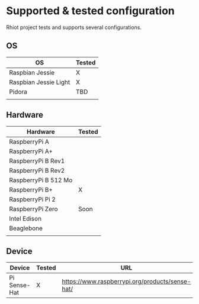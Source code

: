 # Supported & tested configuration

Rhiot project tests and supports several configurations.

## OS

|OS 	|Tested|
|--|--|
|Raspbian Jessie        |	    X|
|Raspbian Jessie Light  | 	    X|
|Pidora             	|     TBD|
| | |


## Hardware 

|Hardware 	|Tested|
|--|--|
|RaspberryPi A 	            | |
|RaspberryPi A+ 	        | |
|RaspberryPi B Rev1         | |	
|RaspberryPi B Rev2         | |	
|RaspberryPi B 512 Mo       | |	
|RaspberryPi B+ 	        | X |
|RaspberryPi Pi 2 	        | |
|RaspberryPi Zero 	        |Soon |
|Intel Edison 	            | |
|Beaglebone                 | |
| | |


## Device

|Device 	|Tested| URL | Demo |
|--|--|--|--|
|Pi Sense-Hat	            | X| <https://www.raspberrypi.org/products/sense-hat/>| <http://gautric.github.io/blog/2015/11/24/rhiot-framebuffer-raspberrypi-sense-hat.html>|


